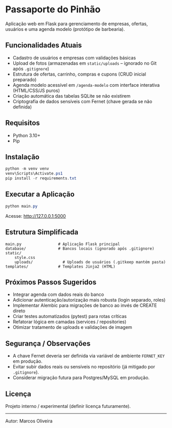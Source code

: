 # Passaporte do Pinhão

Aplicação web em Flask para gerenciamento de empresas, ofertas, usuários e uma agenda modelo (protótipo de barbearia).

## Funcionalidades Atuais
- Cadastro de usuários e empresas com validações básicas
- Upload de fotos (armazenadas em `static/uploads` – ignorado no Git após `.gitignore`)
- Estrutura de ofertas, carrinho, compras e cupons (CRUD inicial preparado)
- Agenda modelo acessível em `/agenda-modelo` com interface interativa (HTML/CSS/JS puros)
- Criação automática das tabelas SQLite se não existirem
- Criptografia de dados sensíveis com Fernet (chave gerada se não definida)

## Requisitos
- Python 3.10+
- Pip

## Instalação
```powershell
python -m venv venv
venv\Scripts\Activate.ps1
pip install -r requirements.txt
```

## Executar a Aplicação
```powershell
python main.py
```
Acesse: http://127.0.0.1:5000

## Estrutura Simplificada
```
main.py                # Aplicação Flask principal
database/              # Bancos locais (ignorado após .gitignore)
static/
	style.css
	uploads/             # Uploads de usuários (.gitkeep mantém pasta)
templates/             # Templates Jinja2 (HTML)
```

## Próximos Passos Sugeridos
- Integrar agenda com dados reais do banco
- Adicionar autenticação/autorização mais robusta (login separado, roles)
- Implementar Alembic para migrações de banco ao invés de CREATE direto
- Criar testes automatizados (pytest) para rotas críticas
- Refatorar lógica em camadas (services / repositories)
- Otimizar tratamento de uploads e validações de imagem

## Segurança / Observações
- A chave Fernet deveria ser definida via variável de ambiente `FERNET_KEY` em produção.
- Evitar subir dados reais ou sensíveis no repositório (já mitigado por `.gitignore`).
- Considerar migração futura para Postgres/MySQL em produção.

## Licença
Projeto interno / experimental (definir licença futuramente).

---
Autor: Marcos Oliveira
